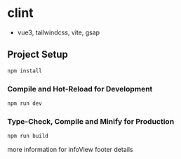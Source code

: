 # clint

- vue3, tailwindcss, vite, gsap

## Project Setup

```sh
npm install
```

### Compile and Hot-Reload for Development

```sh
npm run dev
```

### Type-Check, Compile and Minify for Production

```sh
npm run build
```

more information for infoView
footer details